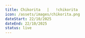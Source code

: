 ```yaml
---
title: Chikorita   |   !chikorita
icon: /assets/images/chikorita.png
dateStart: 22/10/2025
dateEnd: 22/10/2025
status: live
---
```

